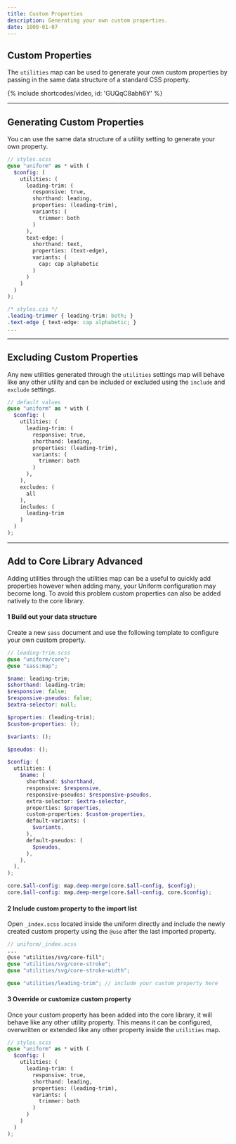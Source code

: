 ```yaml
---
title: Custom Properties
description: Generating your own custom properties.
date: 1000-01-07
---
```


## Custom Properties

The `utilities` map can be used to generate your own custom properties by passing in the same data structure of a standard CSS property.

{% include shortcodes/video, id: 'GUQqC8abh6Y' %}

---

## Generating Custom Properties

You can use the same data structure of a utility setting to generate your own property.

```scss
// styles.scss
@use "uniform" as * with (
  $config: (
    utilities: (
      leading-trim: (
        responsive: true,
        shorthand: leading,
        properties: (leading-trim),
        variants: (
          trimmer: both
        )
      ),
      text-edge: (
        shorthand: text,
        properties: (text-edge),
        variants: (
          cap: cap alphabetic
        )
      )
    )
  )
);
```

```css
/* styles.css */
.leading-trimmer { leading-trim: both; }
.text-edge { text-edge: cap alphabetic; }
...
```

---

## Excluding Custom Properties

Any new utilities generated through the `utilities` settings map will behave like any other utility and can be included or excluded using the `include` and `exclude` settings.

```scss
// default values
@use "uniform" as * with (
  $config: (
    utilities: (
      leading-trim: (
        responsive: true,
        shorthand: leading,
        properties: (leading-trim),
        variants: (
          trimmer: both
        )
      ),
    ),
    excludes: (
      all
    ),
    includes: (
      leading-trim
    )
  )
);
```

---

## Add to Core Library <span class="ml-6 inline-flex align-items-center px-8 h-20 font-sm leading-0 font-bold radius-round bg-blue bg-brighten-500 text-white align-middle">Advanced</span>

Adding utilities through the utilities map can be a useful to quickly add properties however when adding many, your Uniform configuration may become long. To avoid this problem custom properties can also be added natively to the core library.

<h4><span class="w-24 h-24 mr-8 inline-flex align-items-center justify-content-center font-sm font-700 leading-0 bg-silver-200 leading-0 text-black radius-round">1</span> Build out your data structure</h4>

Create a new `sass` document and use the following template to configure your own custom property.

```scss
// leading-trim.scss
@use "uniform/core";
@use "sass:map";

$name: leading-trim;
$shorthand: leading-trim;
$responsive: false;
$responsive-pseudos: false;
$extra-selector: null;

$properties: (leading-trim);
$custom-properties: ();

$variants: ();

$pseudos: ();

$config: (
  utilities: (
    $name: (
      shorthand: $shorthand,
      responsive: $responsive,
      responsive-pseudos: $responsive-pseudos,
      extra-selector: $extra-selector,
      properties: $properties,
      custom-properties: $custom-properties,
      default-variants: (
        $variants,
      ),
      default-pseudos: (
        $pseudos,
      ),
    ),
  ),
);

core.$all-config: map.deep-merge(core.$all-config, $config);
core.$all-config: map.deep-merge(core.$all-config, core.$config);
```

<h4><span class="w-24 h-24 mr-8 inline-flex align-items-center justify-content-center font-sm font-700 leading-0 bg-silver-200 leading-0 text-black radius-round">2</span> Include custom property to the import list</h4>

Open `_index.scss` located inside the uniform directly and include the newly created custom property using the `@use` after the last imported property.

```scss
// uniform/_index.scss
...
@use "utilities/svg/core-fill";
@use "utilities/svg/core-stroke";
@use "utilities/svg/core-stroke-width";

@use "utilities/leading-trim"; // include your custom property here
```

<h4><span class="w-24 h-24 mr-8 inline-flex align-items-center justify-content-center font-sm font-700 leading-0 bg-silver-200 leading-0 text-black radius-round">3</span> Override or customize custom property</h4>

Once your custom property has been added into the core library, it will behave like any other utility property. This means it can be configured, overwritten or extended like any other property inside the `utilities` map.

```scss
// styles.scss
@use "uniform" as * with (
  $config: (
    utilities: (
      leading-trim: (
        responsive: true,
        shorthand: leading,
        properties: (leading-trim),
        variants: (
          trimmer: both
        )
      )
    )
  )
);
```
